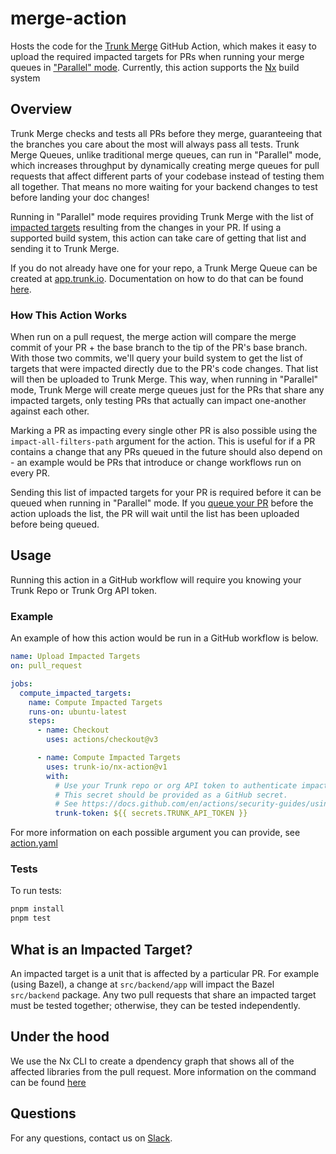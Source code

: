 # merge-action

Hosts the code for the [Trunk Merge](https://docs.trunk.io/merge-graph) GitHub Action, which makes
it easy to upload the required impacted targets for PRs when running your merge queues in
["Parallel" mode](https://docs.trunk.io/merge-graph/configuration#single-parallel-mode). Currently,
this action supports the [Nx](https://nx.dev/) build system

## Overview

Trunk Merge checks and tests all PRs before they merge, guaranteeing that the branches you care
about the most will always pass all tests. Trunk Merge Queues, unlike traditional merge queues, can
run in "Parallel" mode, which increases throughput by dynamically creating merge queues for pull
requests that affect different parts of your codebase instead of testing them all together. That
means no more waiting for your backend changes to test before landing your doc changes!

Running in "Parallel" mode requires providing Trunk Merge with the list of
[impacted targets](https://docs.trunk.io/merge-graph/impacted-targets) resulting from the changes in
your PR. If using a supported build system, this action can take care of getting that list and
sending it to Trunk Merge.

If you do not already have one for your repo, a Trunk Merge Queue can be created at
[app.trunk.io](https://app.trunk.io). Documentation on how to do that can be found
[here](https://docs.trunk.io/merge-graph/set-up-trunk-merge).

### How This Action Works

When run on a pull request, the merge action will compare the merge commit of your PR + the base
branch to the tip of the PR's base branch. With those two commits, we'll query your build system to
get the list of targets that were impacted directly due to the PR's code changes. That list will
then be uploaded to Trunk Merge. This way, when running in "Parallel" mode, Trunk Merge will create
merge queues just for the PRs that share any impacted targets, only testing PRs that actually can
impact one-another against each other.

Marking a PR as impacting every single other PR is also possible using the `impact-all-filters-path`
argument for the action. This is useful for if a PR contains a change that any PRs queued in the
future should also depend on - an example would be PRs that introduce or change workflows run on
every PR.

Sending this list of impacted targets for your PR is required before it can be queued when running
in "Parallel" mode. If you [queue your PR](https://docs.trunk.io/merge-graph/testing-pull-requests)
before the action uploads the list, the PR will wait until the list has been uploaded before being
queued.

## Usage

Running this action in a GitHub workflow will require you knowing your Trunk Repo or Trunk Org API
token.

### Example

An example of how this action would be run in a GitHub workflow is below.

<!-- start usage -->

```yaml
name: Upload Impacted Targets
on: pull_request

jobs:
  compute_impacted_targets:
    name: Compute Impacted Targets
    runs-on: ubuntu-latest
    steps:
      - name: Checkout
        uses: actions/checkout@v3

      - name: Compute Impacted Targets
        uses: trunk-io/nx-action@v1
        with:
          # Use your Trunk repo or org API token to authenticate impacted targets uploads.
          # This secret should be provided as a GitHub secret.
          # See https://docs.github.com/en/actions/security-guides/using-secrets-in-github-actions.
          trunk-token: ${{ secrets.TRUNK_API_TOKEN }}
```

<!-- end usage -->

For more information on each possible argument you can provide, see
[action.yaml](https://github.com/trunk-io/nx-action/blob/main/action.yaml)

### Tests

To run tests:

```bash
pnpm install
pnpm test
```

## What is an Impacted Target?

An impacted target is a unit that is affected by a particular PR. For example (using Bazel), a
change at `src/backend/app` will impact the Bazel `src/backend` package. Any two pull requests that
share an impacted target must be tested together; otherwise, they can be tested independently.

## Under the hood

We use the Nx CLI to create a dpendency graph that shows all of the affected libraries from the pull
request. More information on the command can be found
[here](https://nx.dev/nx-api/nx/documents/dep-graph)

## Questions

For any questions, contact us on [Slack](https://slack.trunk.io).
